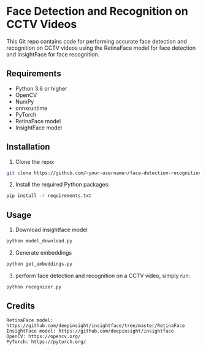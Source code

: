 # Face Detection and Recognition on CCTV Videos

This Git repo contains code for performing accurate face detection and recognition on CCTV videos using the RetinaFace model for face detection and InsightFace for face recognition.

## Requirements

- Python 3.6 or higher
- OpenCV
- NumPy
- onnxruntime
- PyTorch
- RetinaFace model
- InsightFace model

## Installation

1. Clone the repo:

```bash
git clone https://github.com/<your-username>/face-detection-recognition.git 
```

2. Install the required Python packages:

```bash
pip install -r requirements.txt
```

## Usage

1. Download insightface model

```bash
python model_download.py
```

2. Generate embeddings 

```bash
python get_embeddings.py
```

3. perform face detection and recognition on a CCTV video, simply run:

``` bash
python recognizer.py
```

## Credits

    RetinaFace model: https://github.com/deepinsight/insightface/tree/master/RetinaFace
    InsightFace model: https://github.com/deepinsight/insightface
    OpenCV: https://opencv.org/
    PyTorch: https://pytorch.org/
